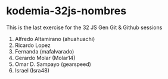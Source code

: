 # kodemia-32js-nombres

This is the last exercise for the 32 JS Gen Git &amp; Github sessions

1. Alfredo Altamirano (ahuahuachi)
2. Ricardo Lopez
3. Fernanda (mafalvarado)
4. Gerardo Molar (Molar14)
5. Omar D. Sampayo (gearspeed)
6. Israel (Isra48)